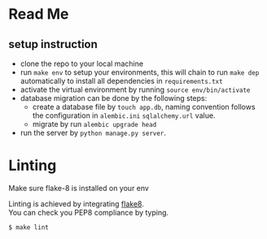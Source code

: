 # Read Me

## setup instruction 

- clone the repo to your local machine
- run `make env` to setup your environments, this will chain to run `make dep` automatically to install all dependencies in `requirements.txt`
- activate the virtual environment by running `source env/bin/activate`
- database migration can be done by the following steps:
	- create a database file by `touch app.db`, naming convention follows the configuration in `alembic.ini` `sqlalchemy.url` value.
	- migrate by run `alembic upgrade head`
- run the server by `python manage.py server`.

# Linting

Make sure flake-8 is installed on your env

Linting is achieved by integrating [flake8](http://flake8.pycqa.org). <br>
You can check you PEP8 compliance by typing.
```
$ make lint